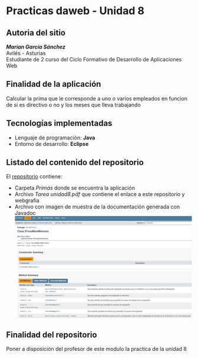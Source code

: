 
# Practicas daweb - Unidad 8

## Autoria del sitio
***Marian García Sánchez***  
Avilés - Asturias  
Estudiante de 2 curso del Ciclo Formativo de Desarrollo de Aplicaciones Web
  
## Finalidad de la aplicación
Calcular la prima que le corresponde a uno o varios empleados en funcion de si es directivo o no y los meses que lleva trabajando
  
## Tecnologías implementadas
- Lenguaje de programación: **Java**
- Entorno de desarrollo: **Eclipse**

## Listado del contenido del repositorio
El [repositorio](https://github.com/jns34832/daweb.git) contiene:
- Carpeta *Primas* donde se encuentra la aplicación
- Archivo *Tarea unidad8.pdf* que contiene el enlace a este repositorio y webgrafia
- Archivo con imagen de muestra de la documentación generada con Javadoc
![Ejemplo de documentacion con Javadoc](https://github.com/jns34832/daweb/blob/main/Ejemplo%20documentacion%20Javadoc.PNG)

## Finalidad del repositorio
Poner a disposición del profesor de este modulo la practica de la unidad 8





